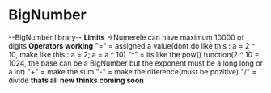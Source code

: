 # BigNumber
--BigNumber library--
**Limits**
->Numerele can have maximum 10000 of digits
**Operators working**
"=" = assigned a value(dont do like this : a = 2 ^ 10, make like this : a = 2; a = a ^ 10)
"^" = its like the pow() function(2 ^ 10 = 1024, the base can be a BigNumber but the exponent must be a long long or a int)
"+" = make the sum
"-" = make the diference(must be pozitive)
"/" = divide
**thats all**
**new thinks coming soon**
`
